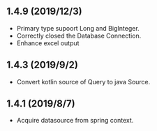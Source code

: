 ## 1.4.9 (2019/12/3)
- Primary type supoort Long and BigInteger.
- Correctly closed the Database Connection.
- Enhance excel output 

## 1.4.3 (2019/9/2)
- Convert kotlin source of Query to java Source. 

## 1.4.1 (2019/8/7)
- Acquire datasource from spring context. 